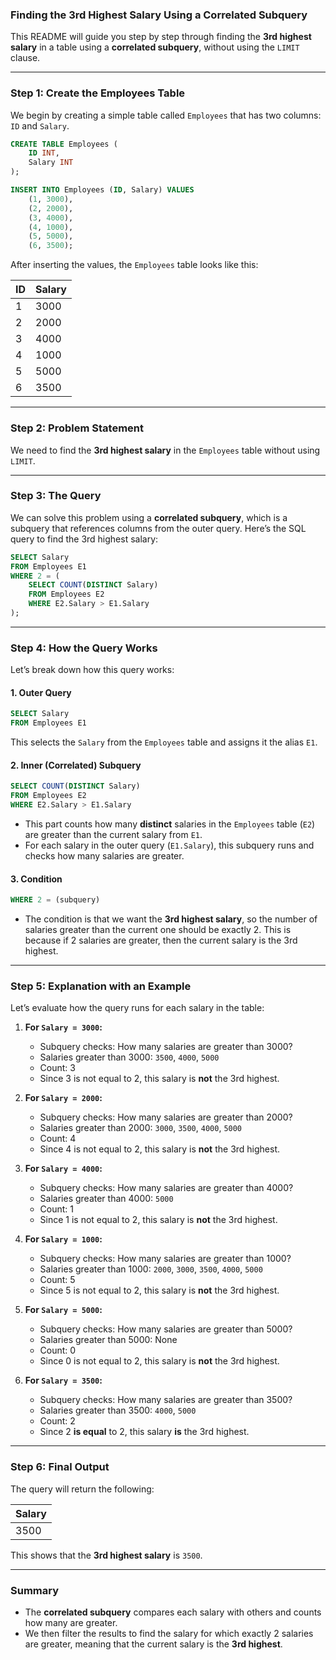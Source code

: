 ### Finding the 3rd Highest Salary Using a Correlated Subquery

This README will guide you step by step through finding the **3rd highest salary** in a table using a **correlated subquery**, without using the `LIMIT` clause.

---

### Step 1: Create the Employees Table

We begin by creating a simple table called `Employees` that has two columns: `ID` and `Salary`.

```sql
CREATE TABLE Employees (
    ID INT,
    Salary INT
);

INSERT INTO Employees (ID, Salary) VALUES
    (1, 3000),
    (2, 2000),
    (3, 4000),
    (4, 1000),
    (5, 5000),
    (6, 3500);
```

After inserting the values, the `Employees` table looks like this:

| ID  | Salary |
| --- | ------ |
| 1   | 3000   |
| 2   | 2000   |
| 3   | 4000   |
| 4   | 1000   |
| 5   | 5000   |
| 6   | 3500   |

---

### Step 2: Problem Statement

We need to find the **3rd highest salary** in the `Employees` table without using `LIMIT`.

---

### Step 3: The Query

We can solve this problem using a **correlated subquery**, which is a subquery that references columns from the outer query. Here’s the SQL query to find the 3rd highest salary:

```sql
SELECT Salary
FROM Employees E1
WHERE 2 = (
    SELECT COUNT(DISTINCT Salary)
    FROM Employees E2
    WHERE E2.Salary > E1.Salary
);
```

---

### Step 4: How the Query Works

Let’s break down how this query works:

#### 1. Outer Query

```sql
SELECT Salary
FROM Employees E1
```
This selects the `Salary` from the `Employees` table and assigns it the alias `E1`.

#### 2. Inner (Correlated) Subquery

```sql
SELECT COUNT(DISTINCT Salary)
FROM Employees E2
WHERE E2.Salary > E1.Salary
```

- This part counts how many **distinct** salaries in the `Employees` table (`E2`) are greater than the current salary from `E1`.
- For each salary in the outer query (`E1.Salary`), this subquery runs and checks how many salaries are greater.

#### 3. Condition

```sql
WHERE 2 = (subquery)
```

- The condition is that we want the **3rd highest salary**, so the number of salaries greater than the current one should be exactly 2. This is because if 2 salaries are greater, then the current salary is the 3rd highest.

---

### Step 5: Explanation with an Example

Let’s evaluate how the query runs for each salary in the table:

1. **For `Salary = 3000`:**
   - Subquery checks: How many salaries are greater than 3000?
   - Salaries greater than 3000: `3500`, `4000`, `5000`
   - Count: 3
   - Since 3 is not equal to 2, this salary is **not** the 3rd highest.

2. **For `Salary = 2000`:**
   - Subquery checks: How many salaries are greater than 2000?
   - Salaries greater than 2000: `3000`, `3500`, `4000`, `5000`
   - Count: 4
   - Since 4 is not equal to 2, this salary is **not** the 3rd highest.

3. **For `Salary = 4000`:**
   - Subquery checks: How many salaries are greater than 4000?
   - Salaries greater than 4000: `5000`
   - Count: 1
   - Since 1 is not equal to 2, this salary is **not** the 3rd highest.

4. **For `Salary = 1000`:**
   - Subquery checks: How many salaries are greater than 1000?
   - Salaries greater than 1000: `2000`, `3000`, `3500`, `4000`, `5000`
   - Count: 5
   - Since 5 is not equal to 2, this salary is **not** the 3rd highest.

5. **For `Salary = 5000`:**
   - Subquery checks: How many salaries are greater than 5000?
   - Salaries greater than 5000: None
   - Count: 0
   - Since 0 is not equal to 2, this salary is **not** the 3rd highest.

6. **For `Salary = 3500`:**
   - Subquery checks: How many salaries are greater than 3500?
   - Salaries greater than 3500: `4000`, `5000`
   - Count: 2
   - Since 2 **is equal** to 2, this salary **is** the 3rd highest.

---

### Step 6: Final Output

The query will return the following:

| Salary |
| ------ |
| 3500   |

This shows that the **3rd highest salary** is `3500`.

---

### Summary

- The **correlated subquery** compares each salary with others and counts how many are greater.
- We then filter the results to find the salary for which exactly 2 salaries are greater, meaning that the current salary is the **3rd highest**.
